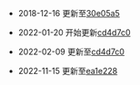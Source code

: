 * 2018-12-16 更新至[30e05a5](https://github.com/satwikkansal/wtfpython/commit/30e05a5973930c38cdb59f1c02b85b19b22ac531)

* 2022-01-20 开始更新[cd4d7c0](https://github.com/satwikkansal/wtfpython/commit/cd4d7c0e340789bd001e5e9eae0e3c5bb7c7f7f1)

* 2022-02-09 更新至[cd4d7c0](https://github.com/satwikkansal/wtfpython/commit/cd4d7c0e340789bd001e5e9eae0e3c5bb7c7f7f1)

* 2022-11-15 更新至[ea1e228](https://github.com/satwikkansal/wtfpython/commit/ea1e228407f2f7efc297e6b773aabf376f6def8e)